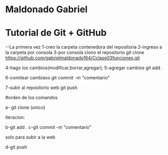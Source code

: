 # Maldonado Gabriel
# Tutorial de Git + GitHub

--La primera vez
1-creo la carpeta contenedora del repositoria
2-ingreso a la carpeta por consola
3-por consola clono el repositorio
	git clone https://github.com/gabrielmaldonado164/Cclase03funciones.git

4-hago los cambios(modificar,borrar,agregar);
5-agregar cambios
	git add .

6-comitear cambiaos 
	git commit -m "comentario"

7-subir al repositorio web
	git push

#orden de los comandos

a- git clone (unico)

iteracion:

b-git add .
c-git commit -m "comentario"

solo para subir a la web

d-git push
